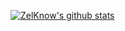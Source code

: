 <!--
**ZelKnow/ZelKnow** is a ✨ _special_ ✨ repository because its `README.md` (this file) appears on your GitHub profile.

Here are some ideas to get you started:

- 🔭 I’m currently working on ...
- 🌱 I’m currently learning ...
- 👯 I’m looking to collaborate on ...
- 🤔 I’m looking for help with ...
- 💬 Ask me about ...
- 📫 How to reach me: ...
- 😄 Pronouns: ...
- ⚡ Fun fact: ...
-->
[![ZelKnow's github stats](https://github-readme-stats.vercel.app/api?username=ZelKnow)](https://github.com/ZelKnow&show_icons=true)

<!--START_SECTION:waka-->
<!--END_SECTION:waka-->
